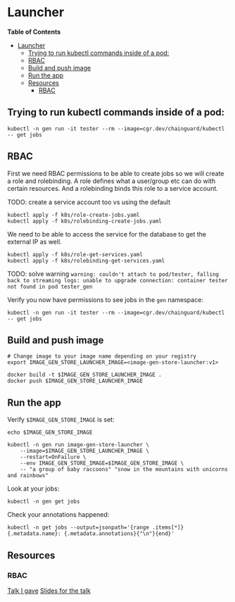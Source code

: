 # Launcher

**Table of Contents**
- [Launcher](#launcher)
  - [Trying to run kubectl commands inside of a pod:](#trying-to-run-kubectl-commands-inside-of-a-pod)
  - [RBAC](#rbac)
  - [Build and push image](#build-and-push-image)
  - [Run the app](#run-the-app)
  - [Resources](#resources)
    - [RBAC](#rbac-1)


## Trying to run kubectl commands inside of a pod:
```console
kubectl -n gen run -it tester --rm --image=cgr.dev/chainguard/kubectl -- get jobs
```

## RBAC
First we need RBAC permissions to be able to create jobs so we will create a role and rolebinding. A role defines what a user/group etc can do with certain resources. And a rolebinding binds this role to a service account. 

TODO: create a service account too vs using the default

```console
kubectl apply -f k8s/role-create-jobs.yaml
kubectl apply -f k8s/rolebinding-create-jobs.yaml
```

We need to be able to access the service for the database to get the external IP as well.
```console
kubectl apply -f k8s/role-get-services.yaml
kubectl apply -f k8s/rolebinding-get-services.yaml
```

TODO: solve warning `warning: couldn't attach to pod/tester, falling back to streaming logs: unable to upgrade connection: container tester not found in pod tester_gen`

Verify you now have permissions to see jobs in the `gen` namespace:
```console
kubectl -n gen run -it tester --rm --image=cgr.dev/chainguard/kubectl -- get jobs
```

## Build and push image
```console
# Change image to your image name depending on your registry
export IMAGE_GEN_STORE_LAUNCHER_IMAGE=<image-gen-store-launcher:v1>
```

```console
docker build -t $IMAGE_GEN_STORE_LAUNCHER_IMAGE .
docker push $IMAGE_GEN_STORE_LAUNCHER_IMAGE
```

## Run the app
Verify `$IMAGE_GEN_STORE_IMAGE` is set:
```console
echo $IMAGE_GEN_STORE_IMAGE
```

```console
kubectl -n gen run image-gen-store-launcher \
    --image=$IMAGE_GEN_STORE_LAUNCHER_IMAGE \
    --restart=OnFailure \
    --env IMAGE_GEN_STORE_IMAGE=$IMAGE_GEN_STORE_IMAGE \
    -- "a group of baby raccoons" "snow in the mountains with unicorns and rainbows"
```

Look at your jobs:
```console
kubectl -n gen get jobs
```

Check your annotations happened:
```console
kubectl -n get jobs --output=jsonpath='{range .items[*]}{.metadata.name}: {.metadata.annotations}{"\n"}{end}'
```

## Resources
### RBAC
[Talk I gave](https://www.youtube.com/watch?v=mD-Dng2QbQ0&ab_channel=DevoxxFR)
[Slides for the talk](https://speakerdeck.com/tiffanyfay/beyond-cluster-admin-getting-started-with-kubernetes-users-and-permissions)
